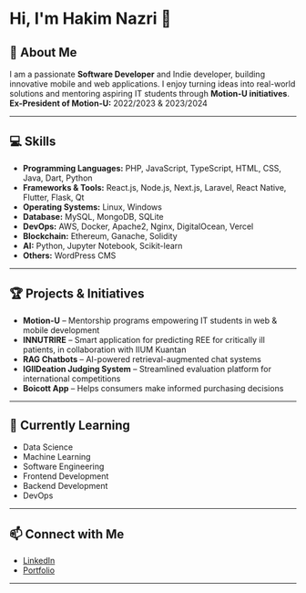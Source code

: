 # Hi, I'm Hakim Nazri 👋

## 🚀 About Me
I am a passionate **Software Developer** and Indie developer, building innovative mobile and web applications. I enjoy turning ideas into real-world solutions and mentoring aspiring IT students through **Motion-U initiatives**.  
**Ex-President of Motion-U:** 2022/2023 & 2023/2024

---

## 💻 Skills
- **Programming Languages:** PHP, JavaScript, TypeScript, HTML, CSS, Java, Dart, Python  
- **Frameworks & Tools:** React.js, Node.js, Next.js, Laravel, React Native, Flutter, Flask, Qt  
- **Operating Systems:** Linux, Windows  
- **Database:** MySQL, MongoDB, SQLite  
- **DevOps:** AWS, Docker, Apache2, Nginx, DigitalOcean, Vercel  
- **Blockchain:** Ethereum, Ganache, Solidity  
- **AI:** Python, Jupyter Notebook, Scikit-learn  
- **Others:** WordPress CMS

---

## 🏆 Projects & Initiatives
- **Motion-U** – Mentorship programs empowering IT students in web & mobile development  
- **INNUTRIRE** – Smart application for predicting REE for critically ill patients, in collaboration with IIUM Kuantan  
- **RAG Chatbots** – AI-powered retrieval-augmented chat systems  
- **IGIIDeation Judging System** – Streamlined evaluation platform for international competitions  
- **Boicott App** – Helps consumers make informed purchasing decisions  

---

## 🌱 Currently Learning
- Data Science  
- Machine Learning  
- Software Engineering  
- Frontend Development  
- Backend Development  
- DevOps  

---

## 📫 Connect with Me
- [LinkedIn](https://www.linkedin.com/in/hakim-nazri)  
- [Portfolio](https://hakimnazry24.github.io)  

---
